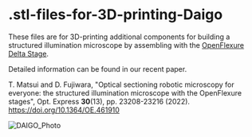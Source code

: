 # .stl-files-for-3D-printing-Daigo
These files are for 3D-printing additional components for building a structured illumination microscope by assembling with the [OpenFlexure Delta Stage](https://gitlab.com/openflexure/openflexure-delta-stage).

Detailed information can be found in our recent paper.

T. Matsui and D. Fujiwara, "Optical sectioning robotic microscopy for everyone: the structured illumination microscope with the OpenFlexure stages", Opt. Express **30**(13), pp. 23208-23216 (2022).
https://doi.org/10.1364/OE.461910

![DAIGO_Photo](https://user-images.githubusercontent.com/104545777/172093926-b932dff0-ccc3-4532-8d46-5e1341654af5.jpg)
